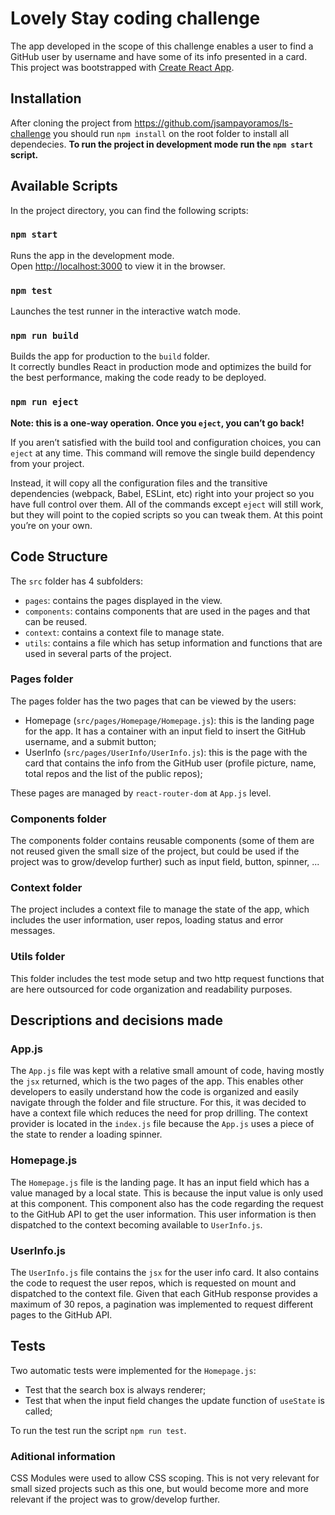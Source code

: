 # Lovely Stay coding challenge

The app developed in the scope of this challenge enables a user to find a GitHub user by username and have some of its info presented in a card.
This project was bootstrapped with [Create React App](https://github.com/facebook/create-react-app).

## Installation
After cloning the project from https://github.com/jsampayoramos/ls-challenge you should run `npm install` on the root folder to install all dependecies.
**To run the project in development mode run the `npm start` script.**

## Available Scripts

In the project directory, you can find the following scripts:

### `npm start`

Runs the app in the development mode.\
Open [http://localhost:3000](http://localhost:3000) to view it in the browser.

### `npm test`

Launches the test runner in the interactive watch mode.

### `npm run build`

Builds the app for production to the `build` folder.\
It correctly bundles React in production mode and optimizes the build for the best performance, making the code ready to be deployed.

### `npm run eject`

**Note: this is a one-way operation. Once you `eject`, you can’t go back!**

If you aren’t satisfied with the build tool and configuration choices, you can `eject` at any time. This command will remove the single build dependency from your project.

Instead, it will copy all the configuration files and the transitive dependencies (webpack, Babel, ESLint, etc) right into your project so you have full control over them. All of the commands except `eject` will still work, but they will point to the copied scripts so you can tweak them. At this point you’re on your own.

## Code Structure

The `src` folder has 4 subfolders:
* `pages`: contains the pages displayed in the view.
* `components`: contains components that are used in the pages and that can be reused.
* `context`: contains a context file to manage state.
* `utils`: contains a file which has setup information and functions that are used in several parts of the project.

### Pages folder

The pages folder has the two pages that can be viewed by the users:
* Homepage (`src/pages/Homepage/Homepage.js`): this is the landing page for the app. It has a container with an input field to insert the GitHub username, and a submit button; 
* UserInfo (`src/pages/UserInfo/UserInfo.js`): this is the page with the card that contains the info from the GitHub user (profile picture, name, total repos and the list of the public repos);

These pages are managed by `react-router-dom` at `App.js` level.

### Components folder

The components folder contains reusable components (some of them are not reused given the small size of the project, but could be used if the project was to grow/develop further) such as input field, button, spinner, ...

### Context folder

The project includes a context file to manage the state of the app, which includes the user information, user repos, loading status and error messages. 

### Utils folder

This folder includes the test mode setup and two http request functions that are here outsourced for code organization and readability purposes.

## Descriptions and decisions made

### App.js

The `App.js` file was kept with a relative small amount of code, having mostly the `jsx` returned, which is the two pages of the app. This enables other developers to easily understand how the code is organized and easily navigate through the folder and file structure.
For this, it was decided to have a context file which reduces the need for prop drilling. The context provider is located in the `index.js` file because the `App.js` uses a piece of the state to render a loading spinner.

### Homepage.js

The `Homepage.js` file is the landing page. It has an input field which has a value managed by a local state. This is because the input value is only used at this component. This component also has the code regarding the request to the GitHub API to get the user information. This user information is then dispatched to the context becoming available to `UserInfo.js`.

### UserInfo.js

The `UserInfo.js` file contains the `jsx` for the user info card. It also contains the code to request the user repos, which is requested on mount and dispatched to the context file. Given that each GitHub response provides a maximum of 30 repos, a pagination was implemented to request different pages to the GitHub API.

## Tests

Two automatic tests were implemented for the `Homepage.js`:
* Test that the search box is always renderer;
* Test that when the input field changes the update function of `useState` is called;

To run the test run the script `npm run test`.

### Aditional information

CSS Modules were used to allow CSS scoping. This is not very relevant for small sized projects such as this one, but would become more and more relevant if the project was to grow/develop further.